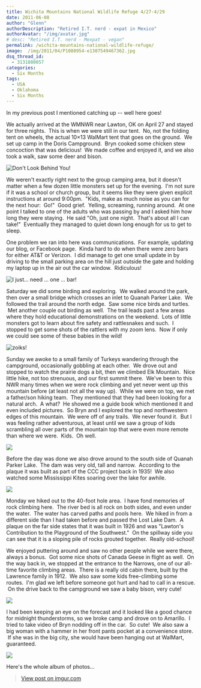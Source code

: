 ```yaml
---
title: Wichita Mountains National Wildlife Refuge 4/27-4/29
date: 2011-06-08
author: "Glenn"
authorDescription: "Retired I.T. nerd - expat in Mexico"
authorAvatar: "/img/avatar.jpg"
# desc: "Retired I.T. nerd - Mexpat - vegan"
permalink: /wichita-mountains-national-wildlife-refuge/
image:  /img/2011/04/P1080954-e1307549467362.jpg
dsq_thread_id:
  - 3131880057
categories:
  - Six Months
tags:
  - USA
  - Oklahoma
  - Six Months
---
```

In my previous post I mentioned catching up -- well here goes!

We actually arrived at the WMNWR near Lawton, OK on April 27 and stayed for three nights.  This is when we were still in our tent.  No, not the folding tent on wheels, the actual 10&#215;13 WalMart tent that goes on the ground.  We set up camp in the Doris Campground.  Bryn cooked some chicken stew concoction that was delicious!  We made coffee and enjoyed it, and we also took a walk, saw some deer and bison.

![Don't Look Behind You!](https://i.imgur.com/qJLYtSU.jpg)

We weren't exactly right next to the group camping area, but it doesn't matter when a few dozen little monsters set up for the evening.  I'm not sure if it was a school or church group, but it seems like they were given explicit instructions at around 9:00pm.  "Kids, make as much noise as you can for the next hour:  Go!"  Good grief.  Yelling, screaming, running around.  At one point I talked to one of the adults who was passing by and I asked him how long they were staying.  He said "Oh, just one night.  That's about all I can take!"  Eventually they managed to quiet down long enough for us to get to sleep.

One problem we ran into here was communications.  For example, updating our blog, or Facebook page.  Kinda hard to do when there were zero bars for either AT&T or Verizon.  I did manage to get one small update in by driving to the small parking area on the hill just outside the gate and holding my laptop up in the air out the car window.  Ridiculous!

![I just... need ... one ... bar!](https://i.imgur.com/crGggqD.jpg)

Saturday we did some birding and exploring.  We walked around the park, then over a small bridge which crosses an inlet to Quanah Parker Lake.  We followed the trail around the north edge.  Saw some nice birds and turtles.  Met another couple out birding as well.  The trail leads past a few areas where they hold educational demonstrations on the weekend.  Lots of little monsters got to learn about fire safety and rattlesnakes and such.  I stopped to get some shots of the rattlers with my zoom lens.  Now if only we could see some of these babies in the wild!

![zoiks!](https://i.imgur.com/PlxwFzW.jpg)

Sunday we awoke to a small family of Turkeys wandering through the campground, occasionally gobbling at each other.  We drove out and stopped to watch the prairie dogs a bit, then we climbed Elk Mountain.  Nice little hike, not too strenuous, and our first summit there.  We've been to this NWR many times when we were rock climbing and yet never went up this mountain before (at least not all the way up).  While we were on top, we met a father/son hiking team.  They mentioned that they had been looking for a natural arch.  A what?  He showed me a guide book which mentioned it and even included pictures.  So Bryn and I explored the top and northwestern edges of this mountain.  We were off of any trails.  We never found it.  But I was feeling rather adventurous, at least until we saw a group of kids scrambling all over parts of the mountain top that were even more remote than where we were.  Kids.  Oh well.

![](https://i.imgur.com/HnEW6qX.jpg)

Before the day was done we also drove around to the south side of Quanah Parker Lake.  The dam was very old, tall and narrow.  According to the plaque it was built as part of the CCC project back in 1935!  We also watched some Mississippi Kites soaring over the lake for awhile.

![](https://i.imgur.com/v3sPUbL.jpg)

Monday we hiked out to the 40-foot hole area.  I have fond memories of rock climbing here.  The river bed is all rock on both sides, and even under the water.  The water has carved paths and pools here.  We hiked in from a different side than I had taken before and passed the Lost Lake Dam.  A plaque on the far side states that it was built in 1926 and was "Lawton's Contribution to the Playground of the Southwest."  On the spillway side you can see that it is a sloping pile of rocks grouted together.  Really old-school!

We enjoyed puttering around and saw no other people while we were there, always a bonus.  Got some nice shots of Canada Geese in flight as well.  On the way back in, we stopped at the entrance to the Narrows, one of our all-time favorite climbing areas.  There is a really old cabin there, built by the Lawrence family in 1912.  We also saw some kids free-climbing some routes.  I'm glad we left before someone got hurt and had to call in a rescue.  On the drive back to the campground we saw a baby bison, very cute!

![](https://i.imgur.com/C3pm8Kj.jpg)

I had been keeping an eye on the forecast and it looked like a good chance for midnight thunderstorms, so we broke camp and drove on to Amarillo.  I tried to take video of Bryn nodding off in the car.  So cute!  We also saw a big woman with a hammer in her front pants pocket at a convenience store.  If she was in the big city, she would have been hanging out at WalMart, guaranteed.

![](https://i.imgur.com/jzjtCwO.jpg)

Here's the whole album of photos...

<blockquote class="imgur-embed-pub" lang="en" data-id="a/knFQo"><a href="//imgur.com/a/knFQo">View post on imgur.com</a></blockquote><script async src="//s.imgur.com/min/embed.js" charset="utf-8"></script>